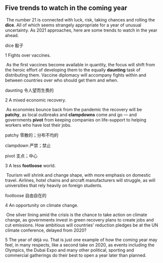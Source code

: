 ## Five trends to watch in the coming year

​		The number 21 is connected with luck, risk, taking chances and rolling the **dice**. All of which seems strangely appropriate for a year of unusual uncertainty. As 2021 approaches, here are some trends to watch in the year ahead.

dice  骰子

1 Fights over vaccines.

​		As the first vaccines become available in quantity, the focus will shift from the heroic effort of developing them to the equally **daunting** task of distributing them. Vaccine diplomacy will accompany fights within and between countries over who should get them and when.

daunting  令人望而生畏的

2 A mixed economic recovery.

​		As economies bounce back from the pandemic the recovery will be **patchy**, as local outbreaks and **clampdowns** come and go — and governments **pivot** from keeping companies on life-support to helping workers who have lost their jobs.

patchy  零散的；分布不均的

clampdown  严禁；禁止

pivot  支点；中心

3 A less **footloose** world.

​		Tourism will shrink and change shape, with more emphasis on domestic travel. Airlines, hotel chains and aircraft manufacturers will struggle, as will universities that rely heavily on foreign students.

footloose  自由自在的

4 An opportunity on climate change.

​		One silver lining amid the crisis is the chance to take action on climate change, as governments invest in green recovery plans to create jobs and cut emissions. How ambitious will countries' reduction pledges be at the UN climate conference, delayed from 2020?

5 The year of déjà vu.
		That is just one example of how the coming year may feel, in many respects, like a second take on 2020, as events including the Olympics, the Dubai Expo and many other political, sporting and commercial gatherings do their best to open a year later than planned.